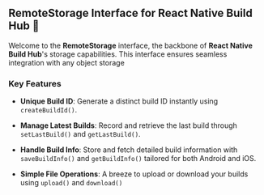 ## RemoteStorage Interface for React Native Build Hub :floppy_disk:

Welcome to the **RemoteStorage** interface, the backbone of **React Native Build Hub**'s storage capabilities. This
interface ensures seamless integration with any object storage

### Key Features

- **Unique Build ID**: Generate a distinct build ID instantly using `createBuildId()`.

- **Manage Latest Builds**: Record and retrieve the last build through `setLastBuild()` and `getLastBuild()`.

- **Handle Build Info**: Store and fetch detailed build information with `saveBuildInfo()` and `getBuildInfo()` tailored
  for both Android and iOS.

- **Simple File Operations**: A breeze to upload or download your builds using `upload()` and `download()`
